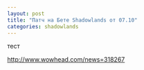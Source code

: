 ```yaml
---
layout: post
title: "Патч на Бете Shadowlands от 07.10"
categories: shadowlands 
---
```


тест

<http://www.wowhead.com/news=318267>
